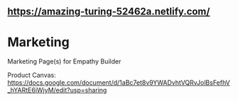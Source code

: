 ## https://amazing-turing-52462a.netlify.com/

# Marketing
Marketing Page(s) for Empathy Builder


Product Canvas: https://docs.google.com/document/d/1aBc7et8v9YWADvhtVQRvJolBsFefhV_hYARtE6iWjyM/edit?usp=sharing
